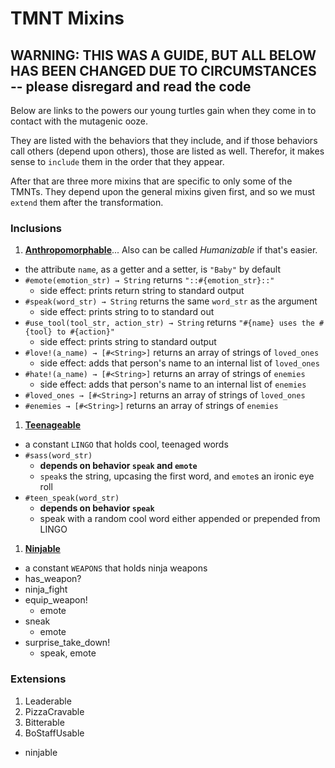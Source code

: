 # TMNT Mixins

## WARNING: THIS WAS A GUIDE, BUT ALL BELOW HAS BEEN CHANGED DUE TO CIRCUMSTANCES -- please disregard and read the code

Below are links to the powers our young turtles gain when they come in to contact with the mutagenic ooze.

They are listed with the behaviors that they include, and if those behaviors call others (depend upon others), those are listed as well. Therefor, it makes sense to `include` them in the order that they appear.

After that are three more mixins that are specific to only some of the TMNTs. They depend upon the general mixins given first, and so we must `extend` them after the transformation.

### Inclusions

1. **[Anthropomorphable](anthropomorphable.rb)**... Also can be called *Humanizable* if that's easier.
  - the attribute `name`, as a getter and a setter, is `"Baby"` by default
  - `#emote(emotion_str) → String` returns `"::#{emotion_str}::"`
    - side effect: prints return string to standard output
  - `#speak(word_str) → String` returns the same `word_str` as the argument
    - side effect: prints string to to standard out
  - `#use_tool(tool_str, action_str) → String` returns `"#{name} uses the #{tool} to #{action}"`
    - side effect: prints string to standard output
  - `#love!(a_name) → [#<String>]` returns an array of strings of `loved_ones`
    - side effect: adds that person's name to an internal list of `loved_ones`
  - `#hate!(a_name) → [#<String>]` returns an array of strings of `enemies`
    - side effect: adds that person's name to an internal list of `enemies`
  - `#loved_ones → [#<String>]` returns an array of strings of `loved_ones`
  - `#enemies → [#<String>]` returns an array of strings of `enemies`
1. **[Teenageable](teenageable.rb)**
  - a constant `LINGO` that holds cool, teenaged words
  - `#sass(word_str)`
    - **depends on behavior `speak` and `emote`**
    - `speak`s the string, upcasing the first word, and `emote`s an ironic eye roll
  - `#teen_speak(word_str)`
    - **depends on behavior `speak`**
    - speak with a random cool word either appended or prepended from LINGO
1. **[Ninjable](ninjable.rb)**
  - a constant `WEAPONS` that holds ninja weapons
  - has_weapon?
  - ninja_fight
  - equip_weapon!
    - emote
  - sneak
    - emote
  - surprise_take_down!
    - speak, emote

### Extensions

1. Leaderable
1. PizzaCravable
1. Bitterable
1. BoStaffUsable
  - ninjable
